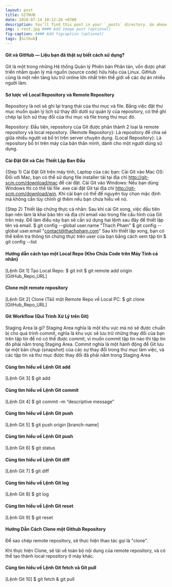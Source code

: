 ```yaml
---
layout: post
title: GITHUB
date: 2020-07-14 10:12:20 +0700
description: You’ll find this post in your `_posts` directory. Go ahead and edit it and re-build the site to see your changes. #### Add post description (optional)
img: i-rest.jpg #### Add image post (optional)
fig-caption: #### Add figcaption (optional)
tags: [Github]
---
```

#### Git và GitHub — Liệu bạn đã thật sự biết cách sử dụng?
Git là một trong những Hệ thống Quản lý Phiên bản Phân tán, vốn được phát triển nhằm quản lý mã nguồn (source code) hữu hiệu của Linux.
GitHub cũng là một nền tảng lưu trữ online lớn nhất trên thế giới về các dự án nhiều người làm.

#### Sơ lược về Local Repository và Remote Repository
Repository là nơi sẽ ghi lại trạng thái của thư mục và file.  Bằng việc đặt thư mục muốn quản lý lịch sử thay đổi dưới sự quản lý của repository, có thể ghi chép lại lịch sử thay đổi của thư mục và file trong thư mục đó.

Repository:
Đầu tiên, repository của Git được phân thành 2 loại là remote repository và local repository.
{Remote Repository}: Là repository để chia sẻ giữa nhiều người và bố trí trên server chuyên dụng.
{Local Repository}: Là repository bố trí trên máy của bản thân mình, dành cho một người dùng sử dụng.

#### Cài Đặt Git và Các Thiết Lập Ban Đầu
{Step 1} Cài Đặt Git trên máy tính, Laptop của các bạn:
Cài Git vào Mac OS: Đối với Mac, bạn có thể sử dụng file installer tải tại địa chỉ http://git-scm.com/download/mac để cài đặt.
Cài Git vào Windows: Nếu bạn dùng Windows thì có thể tải file .exe cài đặt Git tại địa chỉ http://git-scm.com/download/win. Khi cài bạn có thể để nguyên tùy chọn mặc định mà không cần tùy chỉnh gì thêm nếu bạn chưa hiểu về nó.

{Step 2} Thiết lập chứng thực cá nhân:
Sau khi cài Git xong, việc đầu tiên bạn nên làm là khai báo tên và địa chỉ email vào trong file cấu hình của Git trên máy. Để làm điều này bạn sẽ cần sử dụng hai lệnh sau đây để thiết lập tên và email.
$ git config --global user.name "Thach Pham"
$ git config --global user.email "contact@thachpham.com"
Sau khi thiết lập xong, bạn có thể kiểm tra thông tin chứng thực trên user của bạn bằng cách xem tập tin
$ git config --list

#### Hướng dẫn cách tạo một Local Repo (Kho Chứa Code trên Máy Tính cá nhân)
[Lệnh Git 1] Tạo Local Repo:
$ git init
$ git remote add origin [GitHub_Repo_URL]

#### Clone một remote repository
[Lệnh Git 2] Clone (Tải) một Remote Repo về Local PC:
$  git clone [GitHub_Repo_URL] 

#### Git Workflow (Qui Trình Xử Lý trên Git)
Staging Area là gì?
Staging Area nghĩa là một khu vực mà nó sẽ được chuẩn bị cho quá trình commit, nghĩa là khu vực sẽ lưu trữ những thay đổi của bạn trên tập tin để nó có thể được commit, vì muốn commit tập tin nào thì tập tin đó phải nằm trong Staging Area. 
Commit nghĩa là một hành động để Git lưu lại một bản chụp (snapshot) của các sự thay đổi trong thư mục làm việc, và các tập tin và thư mục được thay đổi đã phải nằm trong Staging Area

#### Cùng tìm hiểu về Lệnh Git add
[Lệnh Git 3] $ git add

#### Cùng tìm hiểu về Lệnh Git commit
[Lệnh Git 4] $ git commit –m “descriptive message” 

#### Cùng tìm hiểu về Lệnh Git push
[Lệnh Git 5] $ git push origin [branch-name]

#### Cùng tìm hiểu về Lệnh Git push
[Lệnh Git 6] $ git status

#### Cùng tìm hiểu về Lệnh Git diff
[Lệnh Git 7] $ git diff

#### Cùng tìm hiểu về Lệnh Git log
[Lệnh Git 8] $ git log

#### Cùng tìm hiểu về Lệnh Git reset
[Lệnh Git 9] $ git reset

#### Hướng Dẫn Cách Clone một Github Repository
Để sao chép remote repository, sẽ thực hiện thao tác gọi là "clone".

Khi thực hiện Clone, sẽ tải về toàn bộ nội dung của remote repository, và có thể tạo thành local repository ở máy khác.

#### Cùng tìm hiểu về Lệnh Git fetch và Git pull
[Lệnh Git 10] $ git fetch & git pull